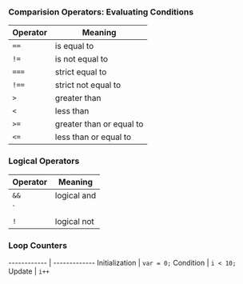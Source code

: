### Comparision Operators: Evaluating Conditions
Operator | Meaning
------------ | -------------
`==` | is equal to
`!=` | is not equal to
`===` | strict equal to
`!==` | strict not equal to
`>` | greater than
`<` | less than
`>=` | greater than or equal to
`<=` | less than or equal to

### Logical Operators
Operator | Meaning
------------ | -------------
`&&` | logical and
`||` | logical or
`!` | logical not

### Loop Counters
------------ | -------------
Initialization | `var = 0;`
Condition | `i < 10;`
Update | `i++`


